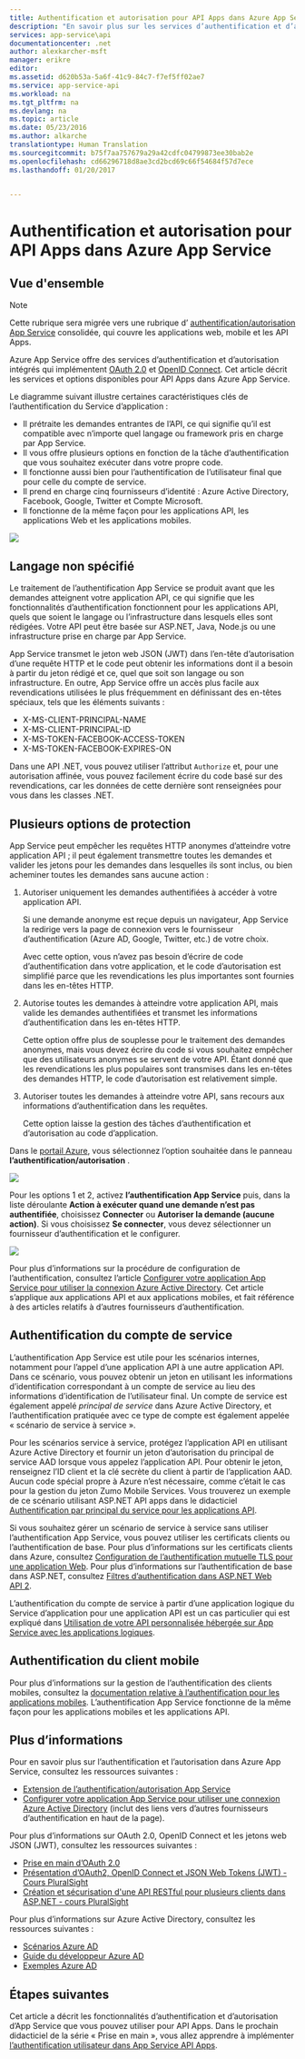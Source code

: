 ```yaml
---
title: Authentification et autorisation pour API Apps dans Azure App Service | Microsoft Docs
description: "En savoir plus sur les services d’authentification et d’autorisation qu’Azure App Service fournit pour API Apps."
services: app-service\api
documentationcenter: .net
author: alexkarcher-msft
manager: erikre
editor: 
ms.assetid: d620b53a-5a6f-41c9-84c7-f7ef5ff02ae7
ms.service: app-service-api
ms.workload: na
ms.tgt_pltfrm: na
ms.devlang: na
ms.topic: article
ms.date: 05/23/2016
ms.author: alkarche
translationtype: Human Translation
ms.sourcegitcommit: b75f7aa757679a29a42cdfc04799873ee30bab2e
ms.openlocfilehash: cd66296718d8ae3cd2bcd69c66f54684f57d7ece
ms.lasthandoff: 01/20/2017


---
```

# <a name="authentication-and-authorization-for-api-apps-in-azure-app-service"></a>Authentification et autorisation pour API Apps dans Azure App Service
## <a name="overview"></a>Vue d'ensemble
> [!NOTE]
> Cette rubrique sera migrée vers une rubrique d’ [authentification/autorisation App Service](../app-service/app-service-authentication-overview.md) consolidée, qui couvre les applications web, mobile et les API Apps.
> 
> 

Azure App Service offre des services d’authentification et d’autorisation intégrés qui implémentent [OAuth 2.0](#oauth) et [OpenID Connect](#oauth). Cet article décrit les services et options disponibles pour API Apps dans Azure App Service.

Le diagramme suivant illustre certaines caractéristiques clés de l’authentification du Service d’application :

* Il prétraite les demandes entrantes de l’API, ce qui signifie qu’il est compatible avec n’importe quel langage ou framework pris en charge par App Service.
* Il vous offre plusieurs options en fonction de la tâche d’authentification que vous souhaitez exécuter dans votre propre code.
* Il fonctionne aussi bien pour l’authentification de l’utilisateur final que pour celle du compte de service. 
* Il prend en charge cinq fournisseurs d’identité : Azure Active Directory, Facebook, Google, Twitter et Compte Microsoft.
* Il fonctionne de la même façon pour les applications API, les applications Web et les applications mobiles.

![](./media/app-service-api-authentication/api-apps-overview.png)

## <a name="language-agnostic"></a>Langage non spécifié
Le traitement de l’authentification App Service se produit avant que les demandes atteignent votre application API, ce qui signifie que les fonctionnalités d’authentification fonctionnent pour les applications API, quels que soient le langage ou l’infrastructure dans lesquels elles sont rédigées.  Votre API peut être basée sur ASP.NET, Java, Node.js ou une infrastructure prise en charge par App Service.

App Service transmet le jeton web JSON (JWT) dans l’en-tête d’autorisation d’une requête HTTP et le code peut obtenir les informations dont il a besoin à partir du jeton rédigé et ce, quel que soit son langage ou son infrastructure. En outre, App Service offre un accès plus facile aux revendications utilisées le plus fréquemment en définissant des en-têtes spéciaux, tels que les éléments suivants :

* X-MS-CLIENT-PRINCIPAL-NAME
* X-MS-CLIENT-PRINCIPAL-ID
* X-MS-TOKEN-FACEBOOK-ACCESS-TOKEN
* X-MS-TOKEN-FACEBOOK-EXPIRES-ON

Dans une API .NET, vous pouvez utiliser l’attribut `Authorize` et, pour une autorisation affinée, vous pouvez facilement écrire du code basé sur des revendications, car les données de cette dernière sont renseignées pour vous dans les classes .NET.

## <a name="multiple-protection-options"></a>Plusieurs options de protection
App Service peut empêcher les requêtes HTTP anonymes d’atteindre votre application API ; il peut également transmettre toutes les demandes et valider les jetons pour les demandes dans lesquelles ils sont inclus, ou bien acheminer toutes les demandes sans aucune action :

1. Autoriser uniquement les demandes authentifiées à accéder à votre application API.
   
    Si une demande anonyme est reçue depuis un navigateur, App Service la redirige vers la page de connexion vers le fournisseur d’authentification (Azure AD, Google, Twitter, etc.) de votre choix. 
   
    Avec cette option, vous n’avez pas besoin d’écrire de code d’authentification dans votre application, et le code d’autorisation est simplifié parce que les revendications les plus importantes sont fournies dans les en-têtes HTTP.
2. Autorise toutes les demandes à atteindre votre application API, mais valide les demandes authentifiées et transmet les informations d’authentification dans les en-têtes HTTP.
   
    Cette option offre plus de souplesse pour le traitement des demandes anonymes, mais vous devez écrire du code si vous souhaitez empêcher que des utilisateurs anonymes se servent de votre API. Étant donné que les revendications les plus populaires sont transmises dans les en-têtes des demandes HTTP, le code d’autorisation est relativement simple.
3. Autoriser toutes les demandes à atteindre votre API, sans recours aux informations d’authentification dans les requêtes.
   
    Cette option laisse la gestion des tâches d’authentification et d’autorisation au code d’application.

Dans le [portail Azure](https://portal.azure.com/), vous sélectionnez l’option souhaitée dans le panneau **l’authentification/autorisation** .

![](./media/app-service-api-authentication/authblade.png)

Pour les options 1 et 2, activez **l’authentification App Service** puis, dans la liste déroulante **Action à exécuter quand une demande n’est pas authentifiée**, choisissez **Connecter** ou **Autoriser la demande (aucune action)**.  Si vous choisissez **Se connecter**, vous devez sélectionner un fournisseur d’authentification et le configurer.

![](./media/app-service-api-authentication/actiontotake.png)

Pour plus d’informations sur la procédure de configuration de l’authentification, consultez l’article [Configurer votre application App Service pour utiliser la connexion Azure Active Directory](../app-service-mobile/app-service-mobile-how-to-configure-active-directory-authentication.md). Cet article s’applique aux applications API et aux applications mobiles, et fait référence à des articles relatifs à d’autres fournisseurs d’authentification.

## <a id="internal"></a> Authentification du compte de service
L’authentification App Service est utile pour les scénarios internes, notamment pour l’appel d’une application API à une autre application API. Dans ce scénario, vous pouvez obtenir un jeton en utilisant les informations d’identification correspondant à un compte de service au lieu des informations d’identification de l’utilisateur final. Un compte de service est également appelé *principal de service* dans Azure Active Directory, et l’authentification pratiquée avec ce type de compte est également appelée « scénario de service à service ». 

Pour les scénarios service à service, protégez l’application API en utilisant Azure Active Directory et fournir un jeton d’autorisation du principal de service AAD lorsque vous appelez l’application API. Pour obtenir le jeton, renseignez l’ID client et la clé secrète du client à partir de l’application AAD. Aucun code spécial propre à Azure n’est nécessaire, comme c’était le cas pour la gestion du jeton Zumo Mobile Services. Vous trouverez un exemple de ce scénario utilisant ASP.NET API apps dans le didacticiel [Authentification par principal du service pour les applications API](app-service-api-dotnet-service-principal-auth.md).

Si vous souhaitez gérer un scénario de service à service sans utiliser l’authentification App Service, vous pouvez utiliser les certificats clients ou l’authentification de base. Pour plus d’informations sur les certificats clients dans Azure, consultez [Configuration de l’authentification mutuelle TLS pour une application Web](../app-service-web/app-service-web-configure-tls-mutual-auth.md). Pour plus d’informations sur l’authentification de base dans ASP.NET, consultez [Filtres d’authentification dans ASP.NET Web API 2](http://www.asp.net/web-api/overview/security/authentication-filters).

L’authentification du compte de service à partir d’une application logique du Service d’application pour une application API est un cas particulier qui est expliqué dans [Utilisation de votre API personnalisée hébergée sur App Service avec les applications logiques](../logic-apps/logic-apps-custom-hosted-api.md).

## <a name="mobile-client-authentication"></a>Authentification du client mobile
Pour plus d’informations sur la gestion de l’authentification des clients mobiles, consultez la [documentation relative à l’authentification pour les applications mobiles](../app-service-mobile/app-service-mobile-ios-get-started-users.md). L’authentification App Service fonctionne de la même façon pour les applications mobiles et les applications API.

## <a name="more-information"></a>Plus d’informations
Pour en savoir plus sur l’authentification et l’autorisation dans Azure App Service, consultez les ressources suivantes :

* [Extension de l’authentification/autorisation App Service](https://azure.microsoft.com/blog/announcing-app-service-authentication-authorization/)
* [Configurer votre application App Service pour utiliser une connexion Azure Active Directory](../app-service-mobile/app-service-mobile-how-to-configure-active-directory-authentication.md) (inclut des liens vers d’autres fournisseurs d’authentification en haut de la page). 

Pour plus d’informations sur OAuth 2.0, OpenID Connect et les jetons web JSON (JWT), consultez les ressources suivantes :

* [Prise en main d’OAuth 2.0](http://shop.oreilly.com/product/0636920021810.do "Getting Started with OAuth 2.0") 
* [Présentation d’OAuth2, OpenID Connect et JSON Web Tokens (JWT) - Cours PluralSight](http://www.pluralsight.com/courses/oauth2-json-web-tokens-openid-connect-introduction) 
* [Création et sécurisation d'une API RESTful pour plusieurs clients dans ASP.NET - cours PluralSight](http://www.pluralsight.com/courses/building-securing-restful-api-aspdotnet)

Pour plus d’informations sur Azure Active Directory, consultez les ressources suivantes :

* [Scénarios Azure AD](http://aka.ms/aadscenarios)
* [Guide du développeur Azure AD](http://aka.ms/aaddev)
* [Exemples Azure AD](http://aka.ms/aadsamples)

## <a name="next-steps"></a>Étapes suivantes
Cet article a décrit les fonctionnalités d’authentification et d’autorisation d’App Service que vous pouvez utiliser pour API Apps. Dans le prochain didacticiel de la série « Prise en main », vous allez apprendre à implémenter [l’authentification utilisateur dans App Service API Apps](app-service-api-dotnet-user-principal-auth.md).


